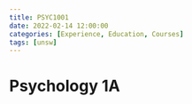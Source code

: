 ```yaml
---
title: PSYC1001
date: 2022-02-14 12:00:00
categories: [Experience, Education, Courses]
tags: [unsw]
---
```


# Psychology 1A